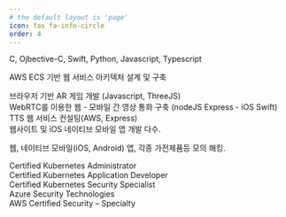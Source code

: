 ```yaml
---
# the default layout is 'page'
icon: fas fa-info-circle
order: 4
---
```


C, Ojbective-C, Swift, Python, Javascript, Typescript  

AWS ECS 기반 웹 서비스 아키텍처 설계 및 구축 

브라우저 기반 AR 게임 개발 (Javascript, ThreeJS)  
WebRTC를 이용한 웹 - 모바일 간 영상 통화 구축 (nodeJS Express - iOS Swift)  
TTS 웹 서비스 컨설팅(AWS, Express)  
웹사이트 및 iOS 네이티브 모바일 앱 개발 다수.  

웹, 네이티브 모바일(iOS, Android) 앱, 각종 가전제품등 모의 해킹.

Certified Kubernetes Administrator  
Certified Kubernetes Application Developer  
Certified Kubernetes Security Specialist  
Azure Security Technologies  
AWS Certified Security – Specialty